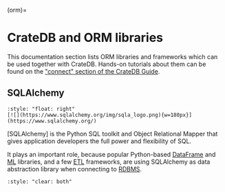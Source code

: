 (orm)=
# CrateDB and ORM libraries

This documentation section lists ORM libraries and frameworks which can
be used together with CrateDB. Hands-on tutorials about them can be found
on the ["connect" section of the CrateDB Guide].


## SQLAlchemy

```{div}
:style: "float: right"
[![](https://www.sqlalchemy.org/img/sqla_logo.png){w=180px}](https://www.sqlalchemy.org/)
```

[SQLAlchemy] is the Python SQL toolkit and Object Relational Mapper that
gives application developers the full power and flexibility of SQL.

It plays an important role, because popular Python-based [DataFrame](df.md)
and [ML](../integrate/ml.md) libraries, and a few [ETL](../integrate/etl.md)
frameworks, are using SQLAlchemy as data abstraction library when connecting to
[RDBMS].

```{div}
:style: "clear: both"
```


["connect" section of the CrateDB Guide]: inv:guide:*:label#connect
[RDBMS]: https://en.wikipedia.org/wiki/RDBMS
